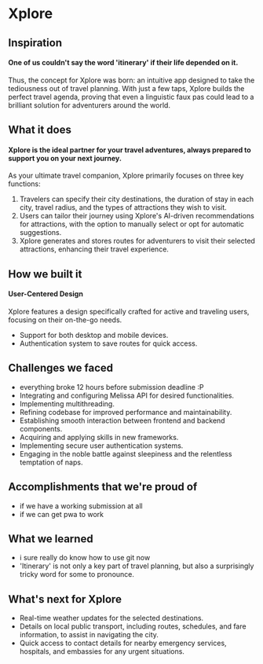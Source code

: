 # Xplore
## Inspiration
#### One of us couldn't say the word 'itinerary' if their life depended on it. 
Thus, the concept for Xplore was born: an intuitive app designed to take the tediousness out of travel planning. With just a few taps, Xplore builds the perfect travel agenda, proving that even a linguistic faux pas could lead to a brilliant solution for adventurers around the world.
## What it does
#### Xplore is the ideal partner for your travel adventures, always prepared to support you on your next journey.
As your ultimate travel companion, Xplore primarily focuses on three key functions:
1. Travelers can specify their city destinations, the duration of stay in each city, travel radius, and the types of attractions they wish to visit.
2. Users can tailor their journey using Xplore's AI-driven recommendations for attractions, with the option to manually select or opt for automatic suggestions.
3. Xplore generates and stores routes for adventurers to visit their selected attractions, enhancing their travel experience.
## How we built it
#### User-Centered Design 
Xplore features a design specifically crafted for active and traveling users, focusing on their on-the-go needs.
- Support for both desktop and mobile devices.
- Authentication system to save routes for quick access.
## Challenges we faced
- everything broke 12 hours before submission deadline :P
- Integrating and configuring Melissa API for desired functionalities.
- Implementing multithreading.
- Refining codebase for improved performance and maintainability.
- Establishing smooth interaction between frontend and backend components.
- Acquiring and applying skills in new frameworks.
- Implementing secure user authentication systems.
- Engaging in the noble battle against sleepiness and the relentless temptation of naps.
## Accomplishments that we're proud of
- if we have a working submission at all
- if we can get pwa to work
## What we learned
- i sure really do know how to use git now
- 'Itinerary' is not only a key part of travel planning, but also a surprisingly tricky word for some to pronounce.

## What's next for Xplore
- Real-time weather updates for the selected destinations.
- Details on local public transport, including routes, schedules, and fare information, to assist in navigating the city.
- Quick access to contact details for nearby emergency services, hospitals, and embassies for any urgent situations.

